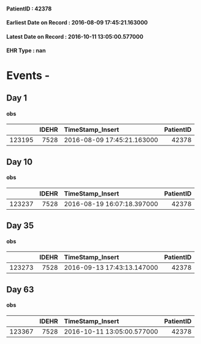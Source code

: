 
#### PatientID : 42378
#### Earliest Date on Record : 2016-08-09 17:45:21.163000
#### Latest Date on Record : 2016-10-11 13:05:00.577000
#### EHR Type : nan

# Events - 

## Day 1

#### obs
|        |   IDEHR | TimeStamp_Insert           |   PatientID |
|-------:|--------:|:---------------------------|------------:|
| 123195 |    7528 | 2016-08-09 17:45:21.163000 |       42378 |


## Day 10

#### obs
|        |   IDEHR | TimeStamp_Insert           |   PatientID |
|-------:|--------:|:---------------------------|------------:|
| 123237 |    7528 | 2016-08-19 16:07:18.397000 |       42378 |


## Day 35

#### obs
|        |   IDEHR | TimeStamp_Insert           |   PatientID |
|-------:|--------:|:---------------------------|------------:|
| 123273 |    7528 | 2016-09-13 17:43:13.147000 |       42378 |


## Day 63

#### obs
|        |   IDEHR | TimeStamp_Insert           |   PatientID |
|-------:|--------:|:---------------------------|------------:|
| 123367 |    7528 | 2016-10-11 13:05:00.577000 |       42378 |


